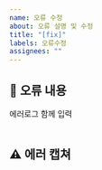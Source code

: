 ```yaml
---
name: 오류 수정
about: 오류 설명 및 수정
title: "[fix]"
labels: 오류수정
assignees: ""
---
```


## 🤔 오류 내용

에러로그 함께 입력  
<br>

## ⚠ 에러 캡쳐
